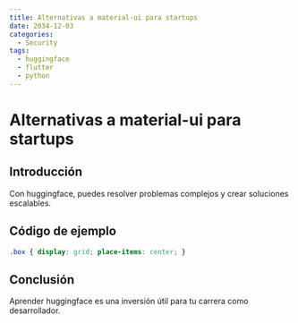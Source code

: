 ```yaml
---
title: Alternativas a material-ui para startups
date: 2034-12-03
categories:
  - Security
tags:
  - huggingface
  - flutter
  - python
---
```


# Alternativas a material-ui para startups

## Introducción

Con huggingface, puedes resolver problemas complejos y crear soluciones escalables.

## Código de ejemplo

```css
.box { display: grid; place-items: center; }
```

## Conclusión

Aprender huggingface es una inversión útil para tu carrera como desarrollador.